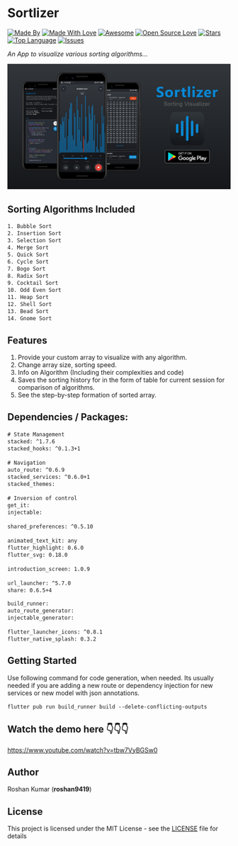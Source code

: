 # Sortlizer  

[![Made By](https://img.shields.io/badge/Made%20by-Roshan-blue.svg)](https://github.com/roshan9419) [![Made With Love](https://img.shields.io/badge/Made%20With-Love-orange.svg)](https://github.com/roshan9419) [![Awesome](https://cdn.rawgit.com/sindresorhus/awesome/d7305f38d29fed78fa85652e3a63e154dd8e8829/media/badge.svg)](https://github.com/roshan9419) [![Open Source Love](https://badges.frapsoft.com/os/v2/open-source.svg?v=103)](https://github.com/roshan9419) [![Stars](https://img.shields.io/github/stars/roshan9419/Sortlizer.svg?style=flat&color=orange)](https://github.com/roshan9419) [![Top Language](https://img.shields.io/github/languages/top/roshan9419/Sortlizer.svg?style=flat&color=informational)](https://github.com/roshan9419) [![Issues](https://img.shields.io/github/issues/roshan9419/Sortlizer.svg)](https://github.com/roshan9419)
<br>

*An App to visualize various sorting algorithms...*  

![alt text](readme_assets/thumbnail.png)

## Sorting Algorithms Included

```
1. Bubble Sort
2. Insertion Sort
3. Selection Sort
4. Merge Sort
5. Quick Sort
6. Cycle Sort
7. Bogo Sort
8. Radix Sort
9. Cocktail Sort
10. Odd Even Sort
11. Heap Sort
12. Shell Sort
13. Bead Sort
14. Gnome Sort
```

## Features

1. Provide your custom array to visualize with any algorithm.
2. Change array size, sorting speed.
3. Info on Algorithm (Including their complexities and code)
4. Saves the sorting history for in the form of table for current session for comparison of algorithms.
5. See the step-by-step formation of sorted array.

## Dependencies / Packages:  

```
# State Management
stacked: ^1.7.6
stacked_hooks: ^0.1.3+1

# Navigation
auto_route: ^0.6.9
stacked_services: ^0.6.0+1
stacked_themes:

# Inversion of control
get_it:
injectable:

shared_preferences: ^0.5.10

animated_text_kit: any
flutter_highlight: 0.6.0
flutter_svg: 0.18.0

introduction_screen: 1.0.9

url_launcher: ^5.7.0
share: 0.6.5+4
```
```
build_runner:
auto_route_generator:
injectable_generator:

flutter_launcher_icons: ^0.8.1
flutter_native_splash: 0.3.2
```

## Getting Started

Use following command for code generation, when needed. Its usually needed if you are adding a new route or dependency injection for new services or new model with json annotations.

    flutter pub run build_runner build --delete-conflicting-outputs


## Watch the demo here 👇👇👇
https://www.youtube.com/watch?v=tbw7VyBGSw0  


## Author

Roshan Kumar (**roshan9419**)  

## License

This project is licensed under the MIT License - see the [LICENSE](LICENSE) file for details
